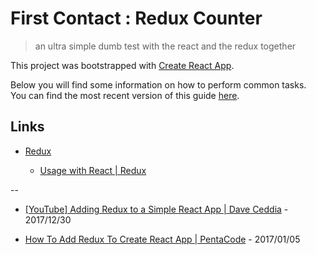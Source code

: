 # First Contact : Redux Counter

> an ultra simple dumb test with the react and the redux together

This project was bootstrapped with [Create React App](https://github.com/facebookincubator/create-react-app).

Below you will find some information on how to perform common tasks.<br>
You can find the most recent version of this guide [here](https://github.com/facebookincubator/create-react-app/blob/master/packages/react-scripts/template/README.md).


## Links

* [Redux](https://redux.js.org/)

  * [Usage with React | Redux](https://redux.js.org/basics/usage-with-react)

--

* [[YouTube] Adding Redux to a Simple React App | Dave Ceddia](https://www.youtube.com/watch?v=sX3KeP7v7Kg) - 2017/12/30

* [How To Add Redux To Create React App | PentaCode](https://www.penta-code.com/how-to-add-redux-to-create-react-app/) - 2017/01/05